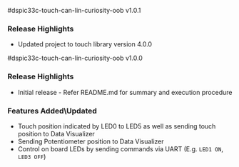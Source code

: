 #dspic33c-touch-can-lin-curiosity-oob v1.0.1

### Release Highlights

- Updated project to touch library version 4.0.0

#dspic33c-touch-can-lin-curiosity-oob v1.0.0

### Release Highlights

- Initial release - Refer README.md for summary and execution procedure

### Features Added\Updated

- Touch position indicated by LED0 to LED5 as well as sending touch position to Data Visualizer
- Sending Potentiometer position to Data Visualizer
- Control on board LEDs by sending commands via UART (E.g. `LED1 ON`, `LED3 OFF`)

